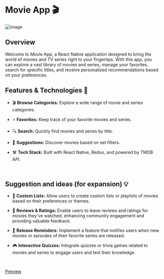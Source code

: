 # Movie App 🎬

![image](https://github.com/petros-g/movie-Tracker/assets/96618818/676b9563-ba30-4032-9d94-d8b401ef66dd)


## Overview
Welcome to Movie App, a React Native application designed to bring the world of movies and TV series right to your fingertips. With this app, you can explore a vast library of movies and series, manage your favorites, search for specific titles, and receive personalized recommendations based on your preferences.

## Features & Technologies 🚀

- 🎬 **Browse Categories:** Explore a wide range of movie and series categories.
  
- ⭐ **Favorites:** Keep track of your favorite movies and series.
  
- 🔍 **Search:** Quickly find movies and series by title.

- 🎥 **Suggestions:** Discover movies based on set filters.

- 🛠️ **Tech Stack:** Built with React Native, Redux, and powered by TMDB API.
<br />


##  Suggestion and ideas (for expansion) 💡

- 🌟 **Custom Lists:** Allow users to create custom lists or playlists of movies based on their preferences or themes.

- 📝 **Reviews & Ratings:** Enable users to leave reviews and ratings for movies they've watched, enhancing community engagement and providing valuable feedback.

- 📅 **Release Reminders:** Implement a feature that notifies users when new movies or episodes of their favorite series are released.

- 🎮 **Interactive Quizzes:** Integrate quizzes or trivia games related to movies and series to engage users and test their knowledge.
<br />

[Preview](https://github.com/petros-g/movieTr/assets/96618818/6d3987cb-24a9-49ec-972a-283a290d6754)


